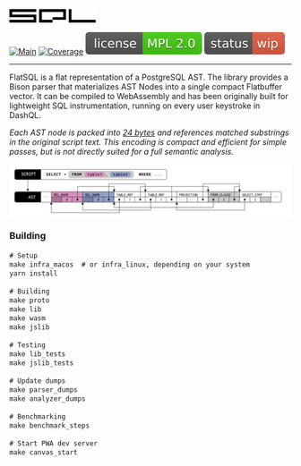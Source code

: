 <img src="/misc/logo.svg" height="24">

[![Main](https://github.com/ankoh/flatsql/actions/workflows/main.yml/badge.svg?branch=main)](https://github.com/ankoh/flatsql/actions/workflows/main.yml)
[![Coverage](https://coveralls.io/repos/github/ankoh/flatsql/badge.svg?branch=main)](https://coveralls.io/github/ankoh/flatsql?branch=main)
[![License](misc/badge_mpl2.svg?raw=true)](https://opensource.org/licenses/MPL-2.0)
[![Status](misc/badge_wip.svg?raw=true)](https://github.com/ankoh/flatsql/commits/main)

---

FlatSQL is a flat representation of a PostgreSQL AST.
The library provides a Bison parser that materializes AST Nodes into a single compact Flatbuffer vector.
It can be compiled to WebAssembly and has been originally built for lightweight SQL instrumentation, running on every user keystroke in DashQL.

_Each AST node is packed into [24 bytes](https://github.com/ankoh/flatsql/blob/a42476e170538a4050511259763a3e4d08b989ac/proto/flatsql/program.fbs#L355-L361) and references matched substrings in the original script text.
This encoding is compact and efficient for simple passes, but is not directly suited for a full semantic analysis._

<img src="misc/ast.png?raw=true" width="680px">

### Building

```
# Setup
make infra_macos  # or infra_linux, depending on your system
yarn install

# Building
make proto
make lib
make wasm
make jslib

# Testing
make lib_tests
make jslib_tests

# Update dumps
make parser_dumps
make analyzer_dumps

# Benchmarking
make benchmark_steps

# Start PWA dev server
make canvas_start
```
